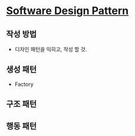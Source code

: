 # [Software Design Pattern](https://ko.wikipedia.org/wiki/%EC%86%8C%ED%94%84%ED%8A%B8%EC%9B%A8%EC%96%B4_%EB%94%94%EC%9E%90%EC%9D%B8_%ED%8C%A8%ED%84%B4)

## 작성 방법

* 디자인 패턴을 익히고, 작성 할 것.

## 생성 패턴

* Factory

## 구조 패턴

## 행동 패턴
